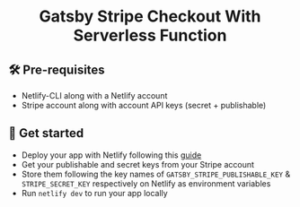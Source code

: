 <h1 align="center">
  Gatsby Stripe Checkout With Serverless Function
</h1>

## 🛠 Pre-requisites

- Netlify-CLI along with a Netlify account
- Stripe account along with account API keys (secret + publishable)

## 🚀 Get started

- Deploy your app with Netlify following this [guide](https://docs.netlify.com/cli/get-started/)
- Get your publishable and secret keys from your Stripe account
- Store them following the key names of `GATSBY_STRIPE_PUBLISHABLE_KEY` & `STRIPE_SECRET_KEY` respectively on Netlify as environment variables
- Run `netlify dev` to run your app locally
